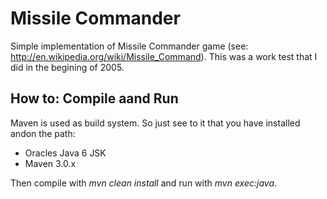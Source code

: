 Missile Commander
===================================

Simple implementation of Missile Commander game (see: http://en.wikipedia.org/wiki/Missile_Command). This was a work test that I did in the begining of 2005.

How to: Compile aand Run
----------------------------------------
Maven is used as build system. So just see to it that you have installed andon the path:

 * Oracles Java 6 JSK 
 * Maven 3.0.x

Then compile with _mvn clean install_ and run with _mvn exec:java_.


